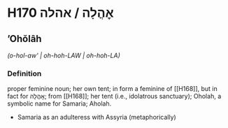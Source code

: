 # H170 אׇהֳלָה / אהלה

## ʼOhŏlâh

_(o-hol-aw' | oh-hoh-LAW | oh-hoh-LA)_

### Definition

proper feminine noun; her own tent; in form a feminine of [[H168]], but in fact for אׇהֳלָהּ; from [[H168]]; her tent (i.e., idolatrous sanctuary); Oholah, a symbolic name for Samaria; Aholah.

- Samaria as an adulteress with Assyria (metaphorically)
